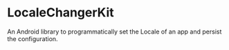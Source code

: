# LocaleChangerKit
An Android library to programmatically set the Locale of an app and persist the configuration.
